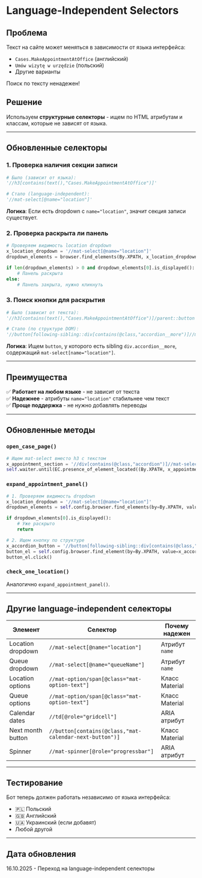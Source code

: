 # Language-Independent Selectors

## Проблема
Текст на сайте может меняться в зависимости от языка интерфейса:
- `Cases.MakeAppointmentAtOffice` (английский)
- `Umów wizytę w urzędzie` (польский)
- Другие варианты

Поиск по тексту ненадежен!

## Решение
Используем **структурные селекторы** - ищем по HTML атрибутам и классам, которые не зависят от языка.

---

## Обновленные селекторы

### 1. Проверка наличия секции записи
```python
# Было (зависит от языка):
'//h3[contains(text(),"Cases.MakeAppointmentAtOffice")]'

# Стало (language-independent):
'//mat-select[@name="location"]'
```
**Логика**: Если есть dropdown с `name="location"`, значит секция записи существует.

### 2. Проверка раскрыта ли панель
```python
# Проверяем видимость location dropdown
x_location_dropdown = '//mat-select[@name="location"]'
dropdown_elements = browser.find_elements(By.XPATH, x_location_dropdown)

if len(dropdown_elements) > 0 and dropdown_elements[0].is_displayed():
    # Панель раскрыта
else:
    # Панель закрыта, нужно кликнуть
```

### 3. Поиск кнопки для раскрытия
```python
# Было (зависит от текста):
'//h3[contains(text(),"Cases.MakeAppointmentAtOffice")]/parent::button'

# Стало (по структуре DOM):
'//button[following-sibling::div[contains(@class,"accordion__more")]//mat-select[@name="location"]]'
```
**Логика**: Ищем `button`, у которого есть sibling `div.accordion__more`, содержащий `mat-select[name="location"]`.

---

## Преимущества

✅ **Работает на любом языке** - не зависит от текста  
✅ **Надежнее** - атрибуты `name="location"` стабильнее чем текст  
✅ **Проще поддержка** - не нужно добавлять переводы  

---

## Обновленные методы

### `open_case_page()`
```python
# Ищем mat-select вместо h3 с текстом
x_appointment_section = '//div[contains(@class,"accordion")]//mat-select[@name="location"]'
self.waiter.until(EC.presence_of_element_located((By.XPATH, x_appointment_section)))
```

### `expand_appointment_panel()`
```python
# 1. Проверяем видимость dropdown
x_location_dropdown = '//mat-select[@name="location"]'
dropdown_elements = self.config.browser.find_elements(by=By.XPATH, value=x_location_dropdown)

if dropdown_elements[0].is_displayed():
    # Уже раскрыто
    return

# 2. Ищем кнопку по структуре
x_accordion_button = '//button[following-sibling::div[contains(@class,"accordion__more")]//mat-select[@name="location"]]'
button_el = self.config.browser.find_element(by=By.XPATH, value=x_accordion_button)
button_el.click()
```

### `check_one_location()`
Аналогично `expand_appointment_panel()`.

---

## Другие language-independent селекторы

| Элемент | Селектор | Почему надежен |
|---------|----------|----------------|
| Location dropdown | `//mat-select[@name="location"]` | Атрибут `name` |
| Queue dropdown | `//mat-select[@name="queueName"]` | Атрибут `name` |
| Location options | `//mat-option/span[@class="mat-option-text"]` | Класс Material |
| Queue options | `//mat-option/span[@class="mat-option-text"]` | Класс Material |
| Calendar dates | `//td[@role="gridcell"]` | ARIA атрибут |
| Next month button | `//button[contains(@class,"mat-calendar-next-button")]` | Класс Material |
| Spinner | `//mat-spinner[@role="progressbar"]` | ARIA атрибут |

---

## Тестирование

Бот теперь должен работать независимо от языка интерфейса:
- 🇵🇱 Польский
- 🇬🇧 Английский  
- 🇺🇦 Украинский (если добавят)
- Любой другой

---

## Дата обновления
16.10.2025 - Переход на language-independent селекторы
